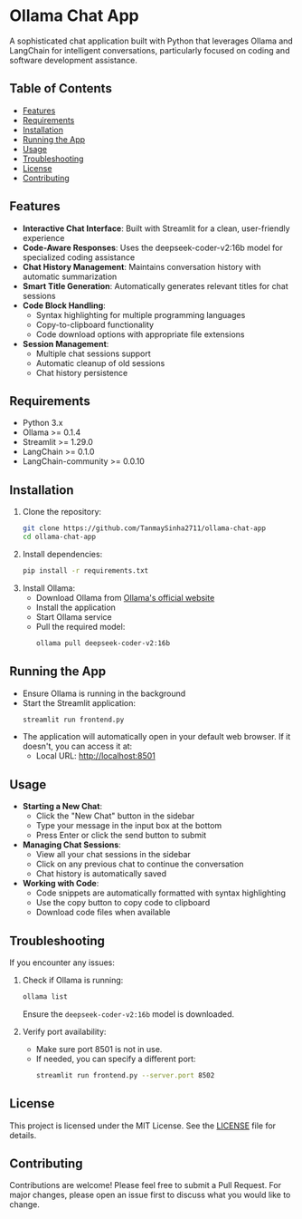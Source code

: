 # Ollama Chat App

A sophisticated chat application built with Python that leverages Ollama and LangChain for intelligent conversations, particularly focused on coding and software development assistance.

## Table of Contents
- [Features](#features)
- [Requirements](#requirements)
- [Installation](#installation)
- [Running the App](#running-the-app)
- [Usage](#usage)
- [Troubleshooting](#troubleshooting)
- [License](#license)
- [Contributing](#contributing)

## Features

- **Interactive Chat Interface**: Built with Streamlit for a clean, user-friendly experience
- **Code-Aware Responses**: Uses the deepseek-coder-v2:16b model for specialized coding assistance
- **Chat History Management**: Maintains conversation history with automatic summarization
- **Smart Title Generation**: Automatically generates relevant titles for chat sessions
- **Code Block Handling**: 
  - Syntax highlighting for multiple programming languages
  - Copy-to-clipboard functionality
  - Code download options with appropriate file extensions
- **Session Management**:
  - Multiple chat sessions support
  - Automatic cleanup of old sessions
  - Chat history persistence

## Requirements

- Python 3.x
- Ollama >= 0.1.4
- Streamlit >= 1.29.0
- LangChain >= 0.1.0
- LangChain-community >= 0.0.10

## Installation

1. Clone the repository:
   ```bash
   git clone https://github.com/TanmaySinha2711/ollama-chat-app
   cd ollama-chat-app
   ```
2. Install dependencies:
   ```bash
   pip install -r requirements.txt
   ```
3. Install Ollama:
   - Download Ollama from [Ollama's official website](https://ollama.com/download)
   - Install the application
   - Start Ollama service
   - Pull the required model:
     ```bash
     ollama pull deepseek-coder-v2:16b
     ```

## Running the App

- Ensure Ollama is running in the background
- Start the Streamlit application:
  ```bash
  streamlit run frontend.py
  ```
- The application will automatically open in your default web browser. If it doesn't, you can access it at:
  - Local URL: [http://localhost:8501](http://localhost:8501)

## Usage

- **Starting a New Chat**:
  - Click the "New Chat" button in the sidebar
  - Type your message in the input box at the bottom
  - Press Enter or click the send button to submit
- **Managing Chat Sessions**:
  - View all your chat sessions in the sidebar
  - Click on any previous chat to continue the conversation
  - Chat history is automatically saved
- **Working with Code**:
  - Code snippets are automatically formatted with syntax highlighting
  - Use the copy button to copy code to clipboard
  - Download code files when available

## Troubleshooting

If you encounter any issues:

1. Check if Ollama is running:
   ```bash
   ollama list
   ```
   Ensure the `deepseek-coder-v2:16b` model is downloaded.

2. Verify port availability:
   - Make sure port 8501 is not in use.
   - If needed, you can specify a different port:
     ```bash
     streamlit run frontend.py --server.port 8502
     ```

## License

This project is licensed under the MIT License. See the [LICENSE](LICENSE) file for details.

## Contributing

Contributions are welcome! Please feel free to submit a Pull Request. For major changes, please open an issue first to discuss what you would like to change.